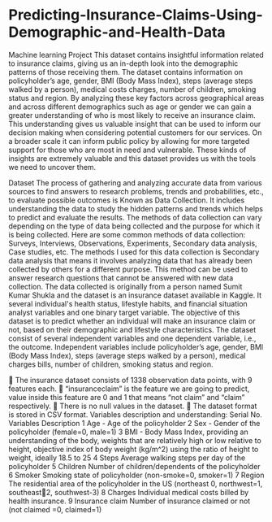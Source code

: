 # Predicting-Insurance-Claims-Using-Demographic-and-Health-Data
Machine learning Project 
This dataset contains insightful information related to insurance 
claims, giving us an in-depth look into the demographic patterns of 
those receiving them. The dataset contains information on 
policyholder’s age, gender, BMI (Body Mass Index), steps 
(average steps walked by a person), medical costs charges, number 
of children, smoking status and region. By analyzing these key 
factors across geographical areas and across different 
demographics such as age or gender we can gain a greater 
understanding of who is most likely to receive an insurance claim. 
 This understanding gives us valuable insight that can be used to 
inform our decision making when considering potential customers 
for our services. On a broader scale it can inform public policy by 
allowing for more targeted support for those who are most in need 
and vulnerable. 
 These kinds of insights are extremely valuable and this dataset 
provides us with the tools we need to uncover them.

Dataset
The process of gathering and analyzing accurate data from various 
sources to find answers to research problems, trends and 
probabilities, etc., to evaluate possible outcomes is Known as Data 
Collection. It includes understanding the data to study the hidden 
patterns and trends which helps to predict and evaluate the results. 
The methods of data collection can vary depending on the type of 
data being collected and the purpose for which it is being collected. 
Here are some common methods of data collection: Surveys, 
Interviews, Observations, Experiments, Secondary data analysis, 
Case studies, etc.
The methods I used for this data collection is Secondary data 
analysis that means it involves analyzing data that has already been 
collected by others for a different purpose. This method can be used 
to answer research questions that cannot be answered with new 
data collection.
The data collected is originally from a person named Sumit 
Kumar Shukla and the dataset is an insurance dataset available in 
Kaggle. It several individual's health status, lifestyle habits, and 
financial situation analyst variables and one binary target variable.
The objective of this dataset is to predict whether an individual will 
make an insurance claim or not, based on their demographic and 
lifestyle characteristics. The dataset consist of several independent 
variables and one dependent variable, i.e., the outcome. 
Independent variables include policyholder’s age, gender, BMI 
(Body Mass Index), steps (average steps walked by a person), 
medical charges bills, number of children, smoking status and 
region.

 The insurance dataset consists of 1338 observation data 
points, with 9 features each.
 “insuranceclaim” is the feature we are going to predict, value 
inside this feature are 0 and 1 that means “not claim” and 
“claim” respectively.
 There is no null values in the dataset.
 The dataset format is stored in CSV format.
Variables description and understanding:
Serial No. Variables Description 
1 Age - Age of the policyholder
2 Sex - Gender of the policyholder
(female=0, male=1)
3 BMI - Body Mass Index, providing an 
understanding of the body, weights 
that are relatively high or low relative 
to height, objective index of body 
weight (kg/m^2) using the ratio of 
height to weight, ideally 18.5 to 25
4 Steps Average walking steps per day of the 
policyholder
5 Children Number of children/dependents of the 
policyholder
6 Smoker Smoking state of policyholder 
(non-smoke=0, smoker=1)
7 Region The residential area of the 
policyholder in the US 
(northeast 0, northwest=1, southeast2, southwest-3)
8 Charges Individual medical costs billed by 
health insurance.
9 Insurance 
claim
Number of insurance claimed or not
(not claimed =0, claimed=1)

